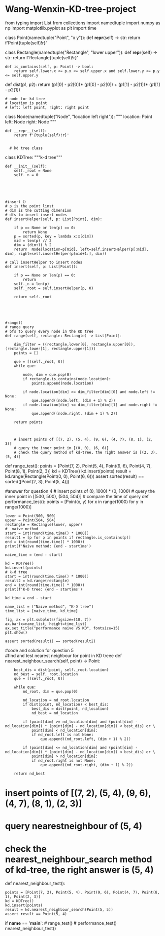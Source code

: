 # Wang-Wenxin-KD-tree-project
from typing import List
from collections import namedtuple
import numpy as np
import matplotlib.pyplot as plt
import time


class Point(namedtuple("Point", "x y")):
    def __repr__(self) -> str:
        return f'Point{tuple(self)!r}'


class Rectangle(namedtuple("Rectangle", "lower upper")):
    def __repr__(self) -> str:
        return f'Rectangle{tuple(self)!r}'

    def is_contains(self, p: Point) -> bool:
        return self.lower.x <= p.x <= self.upper.x and self.lower.y <= p.y <= self.upper.y

def dist(p1, p2):
    return (p1[0] - p2[0])* (p1[0] - p2[0]) + (p1[1] - p2[1])* (p1[1] - p2[1])

    # node for kd tree
    # location is point
    # left: left point, right: right point
class Node(namedtuple("Node", "location left right")):
    """
    location: Point
    left: Node
    right: Node
    """

    def __repr__(self):
        return f'{tuple(self)!r}'


      # kd tree class
class KDTree:
    """k-d tree"""

    def __init__(self):
        self._root = None
        self._n = 0

    
    
    
  
    #insert（）
    # p is the point linst
    # dim is the cutting dimension
    # dfs to insert insert nodes
    def insertHelper(self, p: List[Point], dim):

        if p == None or len(p) == 0:
            return None
        p = sorted(p, key = lambda x:x[dim])
        mid = len(p) // 2
        dim = (dim+1) % 2
        return  Node(location=p[mid], left=self.insertHelper(p[:mid], dim), right=self.insertHelper(p[mid+1:], dim))
    
    # call insertHelper to insert nodes
    def insert(self, p: List[Point]):
        
        if p == None or len(p) == 0:
            return
        self._n = len(p)
        self._root = self.insertHelper(p, 0)

        return self._root

    
    
    
    
    #range()
    # range query
    # bfs to query every node in the KD tree
    def range(self, rectangle: Rectangle) -> List[Point]:
        
        dim_filter = ((rectangle.lower[0], rectangle.upper[0]), (rectangle.lower[1], rectangle.upper[1]))
        points = []

        que = [(self._root, 0)]
        while que:

            node, dim = que.pop(0)
            if rectangle.is_contains(node.location):
                points.append(node.location)
            
            if node.location[dim] >= dim_filter[dim][0] and node.left != None:
                que.append((node.left, (dim + 1) % 2))
            if node.location[dim] <= dim_filter[dim][1] and node.right != None:
                que.append((node.right, (dim + 1) % 2))
        
        return points
    
    

        # insert points of [(7, 2), (5, 4), (9, 6), (4, 7), (8, 1), (2, 3)]
        # query the inner point in [(0, 0), (6, 6)]
        # check the query method of kd-tree, the right answer is [(2, 3), (5, 4)]
def range_test():
    points = [Point(7, 2), Point(5, 4), Point(9, 6), Point(4, 7), Point(8, 1), Point(2, 3)]
    kd = KDTree()
    kd.insert(points)
    result = kd.range(Rectangle(Point(0, 0), Point(6, 6)))
    assert sorted(result) == sorted([Point(2, 3), Point(5, 4)])
    
    
    
    
    

#answer for question 4
    # insert points of (0, 1000) * (0, 1000)
    # query the inner point in [(500, 500), (504, 504)]
    # compare the time of query
def performance_test():
    points = [Point(x, y) for x in range(1000) for y in range(1000)]

    lower = Point(500, 500)
    upper = Point(504, 504)
    rectangle = Rectangle(lower, upper)
    #  naive method
    start = int(round(time.time() * 1000))
    result1 = [p for p in points if rectangle.is_contains(p)]
    end = int(round(time.time() * 1000))
    print(f'Naive method: {end - start}ms')

    naive_time = (end - start)

    kd = KDTree()
    kd.insert(points)
    # k-d tree
    start = int(round(time.time() * 1000))
    result2 = kd.range(rectangle)
    end = int(round(time.time() * 1000))
    print(f'K-D tree: {end - start}ms')

    kd_time = end - start

    name_list = ["Naive method", "K-D tree"]
    time_list = [naive_time, kd_time]
    
    fig, ax = plt.subplots(figsize=(10, 7))
    ax.bar(x=name_list, height=time_list)
    ax.set_title("performance naive VS KD", fontsize=15)
    plt.show()

    assert sorted(result1) == sorted(result2)
    
    
    
    


#code and solution for question 5   
#find and test nearest neighbour for point in KD treee
    def nearest_neighbour_search(self, point) -> Point:
    
        best_dis = dist(point, self._root.location)
        nd_best = self._root.location
        que = [(self._root, 0)]

        while que:
            nd_root, dim = que.pop(0)

            nd_location = nd_root.location
            if dist(point, nd_location) < best_dis:
                best_dis = dist(point, nd_location)
                nd_best = nd_location

            if (point[dim] >= nd_location[dim] and (point[dim] - nd_location[dim]) * (point[dim] - nd_location[dim]) < best_dis) or \
                point[dim] < nd_location[dim]:
                if nd_root.left is not None:
                    que.append((nd_root.left, (dim + 1) % 2))

            if (point[dim] <= nd_location[dim] and (point[dim] - nd_location[dim]) * (point[dim] - nd_location[dim]) < best_dis) or \
                point[dim] > nd_location[dim]:
                if nd_root.right is not None:
                    que.append((nd_root.right, (dim + 1) % 2))

        return nd_best



# insert points of [(7, 2), (5, 4), (9, 6), (4, 7), (8, 1), (2, 3)]
# query nearestneighbour of (5, 4)
# check the nearest_neighbour_search method of kd-tree, the right answer is (5, 4)
def nearest_neighbour_test():

    points = [Point(7, 2), Point(5, 4), Point(9, 6), Point(4, 7), Point(8, 1), Point(2, 3)]
    kd = KDTree()
    kd.insert(points)
    result = kd.nearest_neighbour_search(Point(5, 5))
    assert result == Point(5, 4)


if __name__ == '__main__':
      # range_test()
      # performance_test()
    nearest_neighbour_test()


